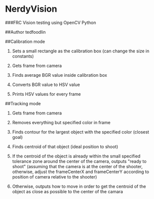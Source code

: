 # NerdyVision

###FRC Vision testing using OpenCV Python

##Author 
tedfoodlin

##Calibration mode

1. Sets a small rectangle as the calibration box (can change the size in constants)

2. Gets frame from camera

3. Finds average BGR value inside calibration box

4. Converts BGR value to HSV value

5. Prints HSV values for every frame

##Tracking mode

1. Gets frame from camera

2. Removes everything but specified color in frame

3. Finds contour for the largest object with the specified color (closest goal)

4. Finds centroid of that object (ideal position to shoot)

5. If the centroid of the object is already within the small specified tolerance zone around the center of the camera, outputs "ready to shoot" (assuming that the camera is at the center of the shooter, otherwise, adjust the frameCenterX and frameCenterY according to position of camera relative to the shooter)

6. Otherwise, outputs how to move in order to get the centroid of the object as close as possible to the center of the camara 
